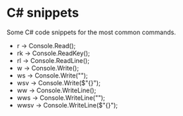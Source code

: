 # C# snippets
Some C# code snippets for the most common commands.<br>
<ul>
  <li>r → Console.Read();</li>
  <li>rk → Console.ReadKey();</li>
  <li>rl → Console.ReadLine();</li>
  <li>w → Console.Write();</li>
  <li>ws → Console.Write("");</li>
  <li>wsv → Console.Write($"{}");</li>
  <li>ww → Console.WriteLine();</li>
  <li>wws → Console.WriteLine("");</li>
  <li>wwsv → Console.WriteLine($"{}");</li>
</ol>
